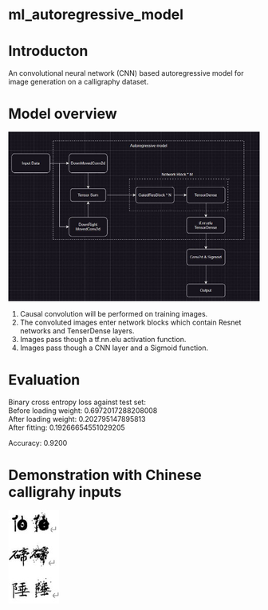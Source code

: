 # ml_autoregressive_model

# Introducton

An convolutional neural network (CNN) based autoregressive model for image generation on a calligraphy dataset.

# Model overview

![image](assets/model.jpg)

1. Causal convolution will be performed on training images.
2. The convoluted images enter network blocks which contain Resnet networks and TenserDense layers.
3. Images pass though a tf.nn.elu activation function.
4. Images pass though a CNN layer and a Sigmoid function.

# Evaluation

Binary cross entropy loss against test set:\
Before loading weight: 0.6972017288208008\
After loading weight: 0.202795147895813\
After fitting: 0.19266654551029205

Accuracy: 0.9200

# Demonstration with Chinese calligrahy inputs

![image](assets/result.jpg)